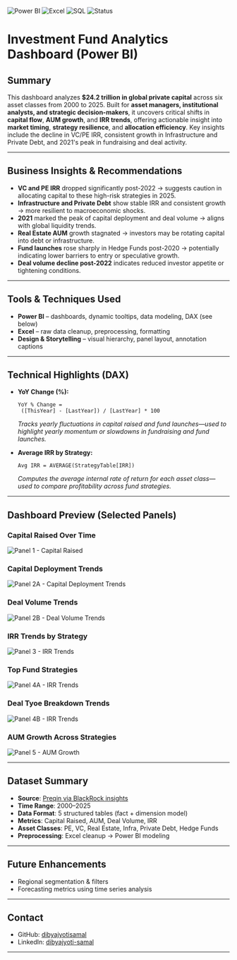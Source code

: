 ![Power BI](https://img.shields.io/badge/Tool-PowerBI-yellow)
![Excel](https://img.shields.io/badge/Preprocessing-Excel-blue)
![SQL](https://img.shields.io/badge/Data_Modeled_with-SQL-lightblue)
![Status](https://img.shields.io/badge/Status-Complete-brightgreen)

# Investment Fund Analytics Dashboard (Power BI)

## Summary

This dashboard analyzes **$24.2 trillion in global private capital** across six asset classes from 2000 to 2025. Built for **asset managers, institutional analysts, and strategic decision-makers**, it uncovers critical shifts in **capital flow**, **AUM growth**, and **IRR trends**, offering actionable insight into **market timing**, **strategy resilience**, and **allocation efficiency**. Key insights include the decline in VC/PE IRR, consistent growth in Infrastructure and Private Debt, and 2021's peak in fundraising and deal activity.

---

## Business Insights & Recommendations

- **VC and PE IRR** dropped significantly post-2022 → suggests caution in allocating capital to these high-risk strategies in 2025.
- **Infrastructure and Private Debt** show stable IRR and consistent growth → more resilient to macroeconomic shocks.
- **2021** marked the peak of capital deployment and deal volume → aligns with global liquidity trends.
- **Real Estate AUM** growth stagnated → investors may be rotating capital into debt or infrastructure.
- **Fund launches** rose sharply in Hedge Funds post-2020 → potentially indicating lower barriers to entry or speculative growth.
- **Deal volume decline post-2022** indicates reduced investor appetite or tightening conditions.

---

## Tools & Techniques Used

- **Power BI** – dashboards, dynamic tooltips, data modeling, DAX (see below)
- **Excel** – raw data cleanup, preprocessing, formatting
- **Design & Storytelling** – visual hierarchy, panel layout, annotation captions

---

## Technical Highlights (DAX)

- **YoY Change (%):**

  ```DAX
  YoY % Change = 
   ([ThisYear] - [LastYear]) / [LastYear] * 100
  ```

  _Tracks yearly fluctuations in capital raised and fund launches—used to highlight yearly momentum or slowdowns in fundraising and fund launches._

- **Average IRR by Strategy:**

  ```DAX
  Avg IRR = AVERAGE(StrategyTable[IRR])
  ```

  _Computes the average internal rate of return for each asset class—used to compare profitability across fund strategies._

---

## Dashboard Preview (Selected Panels)

### Capital Raised Over Time
![Panel 1 - Capital Raised](Dashboard_panels/Panel_1_Capital_Raised_Trends_by_Asset_Class_2004_2024.jpg)

### Capital Deployment Trends
![Panel 2A - Capital Deployment Trends](Dashboard_panels/Panel_2A_Capital_Deployment_Trends_by_Year_2000_2024.jpg)

### Deal Volume Trends
![Panel 2B - Deal Volume Trends](Dashboard_panels/Panel_2B_Deal_Volume_Trends_by_Year_2000_2024.jpg)

### IRR Trends by Strategy
![Panel 3 - IRR Trends](Dashboard_panels/Panel_3_IRR_Trends_by_Asset_Class_1Y_to_10Y_Horizon.jpg)

### Top Fund Strategies 
![Panel 4A - IRR Trends](Dashboard_panels/Panel_4A_Top_Fund_Strategies_by_Number_of_Funds_2025.jpg)

### Deal Tyoe Breakdown Trends
![Panel 4B - IRR Trends](Dashboard_panels/Panel_4B_Deal_Type_Breakdown_Trends_2014_2024.jpg)

### AUM Growth Across Strategies
![Panel 5 - AUM Growth](Dashboard_panels/Panel_5_AUM_Growth_by_Strategy_2000_2024.jpg)


---

## Dataset Summary

- **Source**: [Preqin via BlackRock insights](https://pro.preqin.com)
- **Time Range**: 2000–2025
- **Data Format**: 5 structured tables (fact + dimension model)
- **Metrics**: Capital Raised, AUM, Deal Volume, IRR
- **Asset Classes**: PE, VC, Real Estate, Infra, Private Debt, Hedge Funds
- **Preprocessing**: Excel cleanup → Power BI modeling

---

## Future Enhancements

- Regional segmentation & filters
- Forecasting metrics using time series analysis

---

## Contact

- GitHub: [dibyajyotisamal](https://github.com/dibyajyotisamal)
- LinkedIn: [dibyajyoti-samal](https://www.linkedin.com/in/dibyajyoti-samal/)

---
